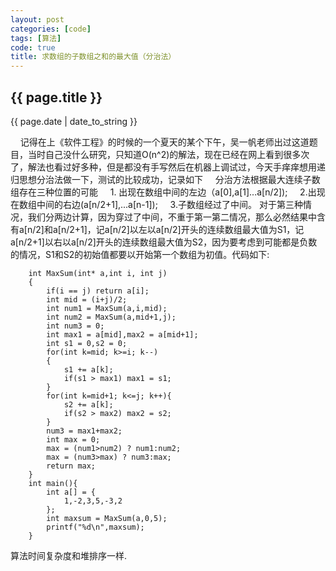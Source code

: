 ```yaml
---
layout: post
categories: [code]
tags: [算法]
code: true
title: 求数组的子数组之和的最大值（分治法）
---
```

<h2>{{ page.title }}</h2>
<p>{{ page.date | date_to_string }}</p>
&nbsp;&nbsp;&nbsp;&nbsp;记得在上《软件工程》的时候的一个夏天的某个下午，吴一帆老师出过这道题目，当时自己没什么研究，只知道O(n^2)的解法，现在已经在网上看到很多次了，解法也看过好多种，但是都没有手写然后在机器上调试过，今天手痒痒想用递归思想分治法做一下，测试的比较成功，记录如下  
&nbsp;&nbsp;&nbsp;&nbsp;分治方法根据最大连续子数组存在三种位置的可能    
&nbsp;&nbsp;&nbsp;&nbsp;1. 出现在数组中间的左边（a[0],a[1]...a[n/2]);  
&nbsp;&nbsp;&nbsp;&nbsp;2.出现在数组中间的右边(a[n/2+1],...a[n-1]);  
&nbsp;&nbsp;&nbsp;&nbsp;3.子数组经过了中间。  
对于第三种情况，我们分两边计算，因为穿过了中间，不重于第一第二情况，那么必然结果中含有a[n/2]和a[n/2+1]，记a[n/2]以左以a[n/2]开头的连续数组最大值为S1，记a[n/2+1]以右以a[n/2]开头的连续数组最大值为S2，因为要考虑到可能都是负数的情况，S1和S2的初始值都要以开始第一个数组为初值。代码如下:
    
		int MaxSum(int* a,int i, int j)
		{
			if(i == j) return a[i];
			int mid = (i+j)/2;
			int num1 = MaxSum(a,i,mid);
			int num2 = MaxSum(a,mid+1,j);
			int num3 = 0;
			int max1 = a[mid],max2 = a[mid+1];
			int s1 = 0,s2 = 0;
			for(int k=mid; k>=i; k--)
			{
				s1 += a[k];
				if(s1 > max1) max1 = s1;
			}
			for(int k=mid+1; k<=j; k++){
				s2 += a[k];
				if(s2 > max2) max2 = s2;
			}
			num3 = max1+max2;
			int max = 0;
			max = (num1>num2) ? num1:num2;
			max = (num3>max) ? num3:max;
			return max;
		}
		int main(){
			int a[] = {
				1,-2,3,5,-3,2
			};
			int maxsum = MaxSum(a,0,5);
			printf("%d\n",maxsum);
		} 
		
算法时间复杂度和堆排序一样.


